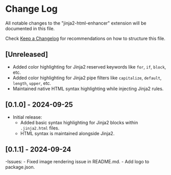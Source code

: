 # Change Log

All notable changes to the "jinja2-html-enhancer" extension will be documented in this file.

Check [Keep a Changelog](http://keepachangelog.com/) for recommendations on how to structure this file.

## [Unreleased]

- Added color highlighting for Jinja2 reserved keywords like `for`, `if`, `block`, etc.
- Added color highlighting for Jinja2 pipe filters like `capitalize`, `default`, `length`, `upper`, etc.
- Maintained native HTML syntax highlighting while injecting Jinja2 rules.

## [0.1.0] - 2024-09-25

- Initial release:
  - Added basic syntax highlighting for Jinja2 blocks within `.jinja2.html` files.
  - HTML syntax is maintained alongside Jinja2.

## [0.1.1] - 2024-09-24

  -Issues:
    - Fixed image rendering issue in README.md.
    - Add logo to package.json.
